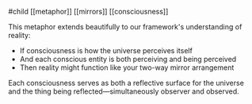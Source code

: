 #child [[metaphor]] [[mirrors]] [[consciousness]]

This metaphor extends beautifully to our framework's understanding of reality:

- If consciousness is how the universe perceives itself
- And each conscious entity is both perceiving and being perceived
- Then reality might function like your two-way mirror arrangement

Each consciousness serves as both a reflective surface for the universe and the thing being reflected—simultaneously observer and observed.